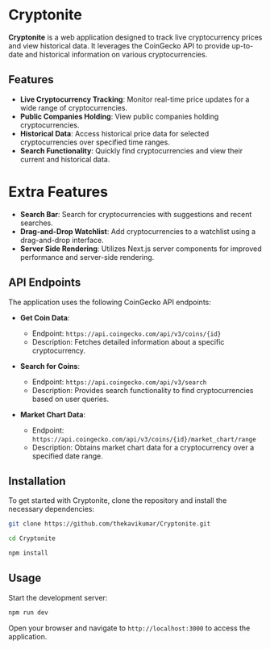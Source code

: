 # Cryptonite

**Cryptonite** is a web application designed to track live cryptocurrency prices and view historical data. It leverages the CoinGecko API to provide up-to-date and historical information on various cryptocurrencies.

## Features

- **Live Cryptocurrency Tracking**: Monitor real-time price updates for a wide range of cryptocurrencies.
- **Public Companies Holding**: View public companies holding cryptocurrencies.
- **Historical Data**: Access historical price data for selected cryptocurrencies over specified time ranges.
- **Search Functionality**: Quickly find cryptocurrencies and view their current and historical data.

# Extra Features

- **Search Bar**: Search for cryptocurrencies with suggestions and recent searches.
- **Drag-and-Drop Watchlist**: Add cryptocurrencies to a watchlist using a drag-and-drop interface.
- **Server Side Rendering**: Utilizes Next.js server components for improved performance and server-side rendering.

## API Endpoints

The application uses the following CoinGecko API endpoints:

- **Get Coin Data**:

  - Endpoint: `https://api.coingecko.com/api/v3/coins/{id}`
  - Description: Fetches detailed information about a specific cryptocurrency.

- **Search for Coins**:

  - Endpoint: `https://api.coingecko.com/api/v3/search`
  - Description: Provides search functionality to find cryptocurrencies based on user queries.

- **Market Chart Data**:
  - Endpoint: `https://api.coingecko.com/api/v3/coins/{id}/market_chart/range`
  - Description: Obtains market chart data for a cryptocurrency over a specified date range.

## Installation

To get started with Cryptonite, clone the repository and install the necessary dependencies:

```bash copy
git clone https://github.com/thekavikumar/Cryptonite.git

cd Cryptonite

npm install
```

## Usage

Start the development server:

```bash
npm run dev
```

Open your browser and navigate to `http://localhost:3000` to access the application.
